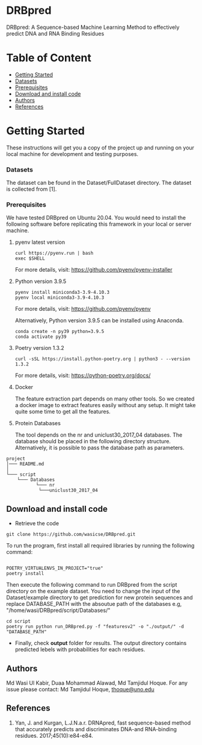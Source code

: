# DRBpred
DRBpred: A Sequence-based Machine Learning Method to effectively predict DNA and RNA Binding Residues

# Table of Content

- [Getting Started](#getting-started)
- [Datasets](#datasets)
- [Prerequisites](#prerequisites)
- [Download and install code](#download-and-install-code)
- [Authors](#authors)
- [References](#references)

# Getting Started
 

These instructions will get you a copy of the project up and running on your local machine for development and testing purposes. 

### Datasets
The dataset can be found in the Dataset/FullDataset directory. The dataset is collected from [1].



### Prerequisites

We have tested DRBpred on Ubuntu 20.04. You would need to install the following software before replicating this framework in your local or server machine. 

1. pyenv latest version
    ```
    curl https://pyenv.run | bash
    exec $SHELL
    ```
    For more details, visit: https://github.com/pyenv/pyenv-installer

2. Python version 3.9.5

    ```
    pyenv install miniconda3-3.9-4.10.3
    pyenv local miniconda3-3.9-4.10.3 
    ```

    For more details, visit: https://github.com/pyenv/pyenv

    Alternatively, Python version 3.9.5 can be installed using Anaconda.
    
    ```
    conda create -n py39 python=3.9.5 
    conda activate py39
    ``` 

3. Poetry version 1.3.2

    ```
    curl -sSL https://install.python-poetry.org | python3 - --version 1.3.2
    ```
    For more details, visit: https://python-poetry.org/docs/

4. Docker

    The feature extraction part depends on many other tools. So we created a docker image to extract features easily without any setup. It might take quite some time to get all the features.

6. Protein Databases

    The tool depends on the nr and uniclust30_2017_04 databases. The database should be placed in the following directory structure. Alternatively, it is possible to pass the database path as parameters.

```
project
│─── README.md    
│
└─── script
    └─── Databases
           └─── nr
            └───uniclust30_2017_04

```
## Download and install code

- Retrieve the code

```
git clone https://github.com/wasicse/DRBpred.git

```

To run the program, first install all required libraries by running the following command:

```

POETRY_VIRTUALENVS_IN_PROJECT="true"
poetry install

```

Then execute the following command to run DRBpred from the script directory on the example dataset. You need to change the input of the Dataset/example directory to get prediction for new protein sequences and replace DATABASE_PATH with the absoutue path of the databases e.g, "/home/wasi/DRBpred/script/Databases/"

```
cd script
poetry run python run_DRBpred.py -f "featuresv2" -o "./output/" -d "DATABASE_PATH"
```

- Finally, check **output** folder for results. The output directory contains predicted lebels with probabilities for each residues.


## Authors

Md Wasi Ul Kabir, Duaa Mohammad Alawad,  Md Tamjidul Hoque. For any issue please contact: Md Tamjidul Hoque, thoque@uno.edu 

## References

1. Yan, J. and Kurgan, L.J.N.a.r. DRNApred, fast sequence-based method that accurately predicts and discriminates DNA-and RNA-binding residues. 2017;45(10):e84-e84.

